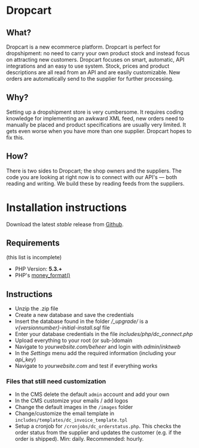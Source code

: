 # Dropcart

## What?
Dropcart is a new ecommerce platform. Dropcart is perfect for dropshipment: no need to carry your own product stock and instead focus on attracting new customers. Dropcart focuses on smart, automatic, API integrations and an easy to use system. Stock, prices and product descriptions are all read from an API and are easily customizable. New orders are automatically send to the supplier for further processing.

## Why?
Setting up a dropshipment store is very cumbersome. It requires coding knowledge for implementing an awkward XML feed, new orders need to manually be placed and product specifications are usually very limited. It gets even worse when you have more than one supplier. Dropcart hopes to fix this.

## How?
There is two sides to Dropcart; the shop owners and the suppliers. The code you are looking at right now is to connect with our API's — both reading and writing. We build these by reading feeds from the suppliers.

# Installation instructions
Download the latest *stable* release from [Github](https://github.com/dropcart/dropcart).

## Requirements
(this list is incomplete)

- PHP Version: **5.3.+**
- PHP's [money_format()](http://php.net/manual/en/function.money-format.php)

## Instructions
- Unzip the .zip file
- Create a new database and save the credentials
- Insert the database found in the folder */_upgrade/* is a *v{versionnumber}-initial-install.sql* file
- Enter your database credentials in the file *includes/php/dc_connect.php*
- Upload everything to your root (or sub-)domain
- Navigate to *yourwebsite.com/beheer* and login with *admin*/*inktweb*
- In the *Settings* menu add the required information (including your *api_key*)
- Navigate to *yourwebsite.com* and test if everything works

### Files that still need customization
- In the CMS delete the default `admin` account and add your own
- In the CMS customize your emails / add logos
- Change the default images in the `/images` folder
- Change/customize the email template in `includes/templates/dc_invoice_template.tpl`
- Setup a cronjob for `/cronjobs/dc_orderstatus.php`. This checks the order status from the supplier and updates the customer (e.g. if the order is shipped). Min: daily. Recommended: hourly.

